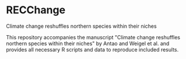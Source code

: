 # RECChange
Climate change reshuffles northern species within their niches

This repository accompanies the manuscript "Climate change reshuffles northern species within their niches" by Antao and Weigel et al. and provides all necessary R scripts and data to reproduce included results. 
